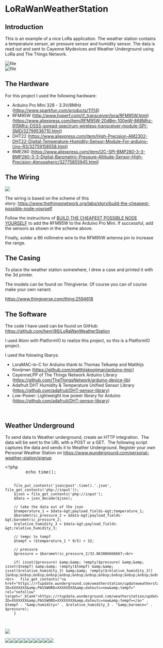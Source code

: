 # LoRaWanWeatherStation
<h2>Introduction</h2>
<p>This is an example of a nice LoRa application. The weather station contains a temperature sensor, air pressure sensor and humidity sensor. The data is read out and sent to Cayenne Mydevices and Weather Underground using LoRa and The Things Network.</p>
<p><img alt="file" src="https://ttnstaticfile.blob.core.windows.net/media/md_editor/image-1508417779575.large.png"><br>
<img alt="file" src="https://ttnstaticfile.blob.core.windows.net/media/md_editor/image-1508417844287.large.png"></p>
                
                  
<h2>The Hardware</h2>
<div>For this project I used the following hardware:</div><ul><li>Arduino Pro Mini 328 - 3.3V/8MHz&nbsp; (<a href="https://www.sparkfun.com/products/11114" rel="nofollow" target="_blank">https://www.sparkfun.com/products/11114</a>)</li><li>RFM95W&nbsp;(<a href="http://www.hoperf.com/rf_transceiver/lora/RFM95W.html" rel="nofollow" target="_blank">http://www.hoperf.com/rf_transceiver/lora/RFM95W.html</a>) (<a href="https://www.aliexpress.com/item/RFM95W-20dBm-100mW-868Mhz-915Mhz-DSSS-spread-spectrum-wireless-transceiver-module-SPI-SMD/32799536710.html" rel="nofollow" target="_blank">https://www.aliexpress.com/item/RFM95W-20dBm-100mW-868Mhz-915Mhz-DSSS-spread-spectrum-wireless-transceiver-module-SPI-SMD/32799536710.html</a>)</li><li>DHT22 (<a href="https://www.aliexpress.com/item/High-Precision-AM2302-DHT22-Digital-Temperature-Humidity-Sensor-Module-For-arduino-Uno-R3/32759158558.html" rel="nofollow" target="_blank">https://www.aliexpress.com/item/High-Precision-AM2302-DHT22-Digital-Temperature-Humidity-Sensor-Module-For-arduino-Uno-R3/32759158558.html</a>)</li><li>BME280 (<a href="https://www.aliexpress.com/item/I2C-SPI-BMP280-3-3-BMP280-3-3-Digital-Barometric-Pressure-Altitude-Sensor-High-Precision-Atmospheric/32775855945.html" rel="nofollow" target="_blank">https://www.aliexpress.com/item/I2C-SPI-BMP280-3-3-BMP280-3-3-Digital-Barometric-Pressure-Altitude-Sensor-High-Precision-Atmospheric/32775855945.html</a>)</li></ul>

<h2>The Wiring</h2>
<p><img src="https://ttnstaticfile.blob.core.windows.net/media/django-summernote/2017-10-19/811b9b9d-8271-4e64-a113-7fa30a6935aa.png" style=""></p><p>The wiring is based on the scheme of this story:&nbsp;<a href="https://www.thethingsnetwork.org/labs/story/build-the-cheapest-possible-node-yourself" rel="nofollow" target="_blank">https://www.thethingsnetwork.org/labs/story/build-the-cheapest-possible-node-yourself</a><a href="https://www.thethingsnetwork.org/labs/story/build-the-cheapest-possible-node-yourself" rel="nofollow" target="_blank"></a></p><p>Follow the instrucitons of&nbsp;<a href="https://www.thethingsnetwork.org/labs/story/build-the-cheapest-possible-node-yourself" rel="nofollow" target="_blank">BUILD THE CHEAPEST POSSIBLE NODE YOURSELF</a>&nbsp;to add the RFM95W to the Arduino Pro Mini.&nbsp;If successful, add the sensors as shown in the scheme above.&nbsp;</p><p>Finally, solder a 86 millimetre wire to the RFM95W antenna pin to increase the range.<br></p>

<h2>The Casing</h2>
<p></p><p>To place the weather station somewhere, I drew a case and printed it with the 3d printer.&nbsp;</p><p>The models can be found on Thingiverse. Of course you can of course make your own variant.&nbsp;</p><p><a href="https://www.thingiverse.com/thing:2594618" rel="nofollow" target="_blank">https://www.thingiverse.com/thing:2594618</a>

<h2>The Software</h2>
<p>The code I have used can be found on GitHub: <a href="https://github.com/henri98/LoRaWanWeatherStation" rel="nofollow" target="_blank">https://github.com/henri98/LoRaWanWeatherStation</a>&nbsp;</p><p> I used Atom with PlatformIO to realize this project, so this is a PlatformIO project. </p><p>I used the folowing libarys: </p><ul><li>LoraMAC-in-C for Arduino thank to&nbsp;Thomas Telkamp and Matthijs Kooijman (<a href="https://github.com/matthijskooijman/arduino-lmic" rel="nofollow" target="_blank">https://github.com/matthijskooijman/arduino-lmic</a>)</li><li>CayenneLPP of The Things Network Arduino Library (<a href="https://github.com/TheThingsNetwork/arduino-device-lib" rel="nofollow" target="_blank">https://github.com/TheThingsNetwork/arduino-device-lib</a>)</li><li>Adafruit DHT Humidity &amp; Temperature Unified Sensor Library (<a href="https://github.com/adafruit/DHT-sensor-library" rel="nofollow" target="_blank">https://github.com/adafruit/DHT-sensor-library</a>)</li><li>Low-Power: Lightweight low power library for Arduino (<a href="https://github.com/adafruit/DHT-sensor-library" rel="nofollow" target="_blank">https://github.com/adafruit/DHT-sensor-library</a>)</li></ul><p><br></p>

<h2>Weather Underground</h2>
<p>To send data to Weather underground, create an HTTP integration.&nbsp;&nbsp;The data will be sent to the URL with a POST or a GET.&nbsp;&nbsp;The following script captures the data and sends it to Weather Underground. Register your own Personal Weather Station on&nbsp;<a href="https://www.wunderground.com/personal-weather-station/signup" rel="nofollow" target="_blank">https://www.wunderground.com/personal-weather-station/signup</a>&nbsp;</p>
<pre>&lt;?php
        echo time();

        file_put_contents('json/post'.time().'.json', file_get_contents('php://input'));
        $json = file_get_contents('php://input');
        $data = json_decode($json);

        // take the data out of the json
        $temperature_1 = $data-&gt;payload_fields-&gt;temperature_1;
        $barometric_pressure_2 = $data-&gt;payload_fields-&gt;barometric_pressure_2;
        $relative_humidity_3 = $data-&gt;payload_fields-&gt;relative_humidity_3;

        // tempc to tempf
        $tempf = ($temperature_1 * 9/5) + 32;

        // pressure 
        $pressure = $barometric_pressure_2/33.863886666667;<br>

        if( isset($pressure) &amp;&amp; !empty($pressure) &amp;&amp; isset($tempf) &amp;&amp; !empty($tempf) &amp;&amp; isset($relative_humidity_3) &amp;&amp; !empty($relative_humidity_3)){&nbsp;&nbsp;&nbsp;&nbsp;&nbsp;&nbsp;&nbsp;&nbsp;&nbsp;&nbsp;&nbsp;&nbsp; <br>   file_get_contents("<a href="https://rtupdate.wunderground.com/weatherstation/updateweatherstation.php?ID=XXXXXXX&amp;PASSWORD=XXXXXXXX&amp;dateutc=now&amp;tempf=" rel="nofollow" target="_blank">https://rtupdate.wunderground.com/weatherstation/updateweatherstation.php?ID=XXXXXXX&amp;PASSWORD=XXXXXXXX&amp;dateutc=now&amp;tempf=</a>" . $tempf . "&amp;humidity=" . $relative_humidity_3 . "&amp;baromin=" . $pressure);
        }
</pre>
<img src="https://ttnstaticfile.blob.core.windows.net/media/django-summernote/2017-10-19/7c9ed53f-24e6-49f5-9640-83e6e950f5db.png" style="">


<img src="https://lh3.googleusercontent.com/2EEyawmH3rNHn1ICmcI4wHNzP1-plMN-IJxe3NnAsub2lSi9Zp1jWigjPEmqTnlTdkgrc150-cKWNF7q5sqJG9YTd4yc025VWEuFGw6Vczmv7FxojwAH0PHZHernPQTOCJg0n4YV3n28G4cQmKhcoJUWUemuw64o_M2pYzNppPF7c-25R_hjsCnmG1vbaC8iWtlcDZrDig82UTJvVyiBSjT-MDaof8mOEqhKD6YwUATIU5tDj0Ea7ArKiceiSxVLnBioM0xQ2RMr6EdKEvwv3CP7LvauiYLwdvDCT3lQ-oZ5UhhobHQNLrYVtR95zp-M2YXr6zbpcq0M4Y1mY8hVkBDsS3l_vOIqYVbNXUynr51Qhim5W8AGHRVkArBvvE7C7cSS_LeC7K9v0o1Ro21xkPvsVdyal8ZG6Jc2GkpmqtxyVKPyC3YxDlUP5OEhF5V0RVrEpfMO38Mivstr8NCtJZVwfbGohZ1s4lx3YDT48lOUJb7DJKX5NlSqsPIHx17cCrAXngzpLKMDJO7iEnof1KRW2g5gWLQfSnZSUgXEJDn_m49YEuQk9oi7pRXUeqNmEhCvaKmENnA2bNwH7sU7mp_6n62YN3VSn174ixyU0g=w1214-h910-no"><img src="https://lh3.googleusercontent.com/2EEyawmH3rNHn1ICmcI4wHNzP1-plMN-IJxe3NnAsub2lSi9Zp1jWigjPEmqTnlTdkgrc150-cKWNF7q5sqJG9YTd4yc025VWEuFGw6Vczmv7FxojwAH0PHZHernPQTOCJg0n4YV3n28G4cQmKhcoJUWUemuw64o_M2pYzNppPF7c-25R_hjsCnmG1vbaC8iWtlcDZrDig82UTJvVyiBSjT-MDaof8mOEqhKD6YwUATIU5tDj0Ea7ArKiceiSxVLnBioM0xQ2RMr6EdKEvwv3CP7LvauiYLwdvDCT3lQ-oZ5UhhobHQNLrYVtR95zp-M2YXr6zbpcq0M4Y1mY8hVkBDsS3l_vOIqYVbNXUynr51Qhim5W8AGHRVkArBvvE7C7cSS_LeC7K9v0o1Ro21xkPvsVdyal8ZG6Jc2GkpmqtxyVKPyC3YxDlUP5OEhF5V0RVrEpfMO38Mivstr8NCtJZVwfbGohZ1s4lx3YDT48lOUJb7DJKX5NlSqsPIHx17cCrAXngzpLKMDJO7iEnof1KRW2g5gWLQfSnZSUgXEJDn_m49YEuQk9oi7pRXUeqNmEhCvaKmENnA2bNwH7sU7mp_6n62YN3VSn174ixyU0g=w1214-h910-no"><img src="https://lh3.googleusercontent.com/2EEyawmH3rNHn1ICmcI4wHNzP1-plMN-IJxe3NnAsub2lSi9Zp1jWigjPEmqTnlTdkgrc150-cKWNF7q5sqJG9YTd4yc025VWEuFGw6Vczmv7FxojwAH0PHZHernPQTOCJg0n4YV3n28G4cQmKhcoJUWUemuw64o_M2pYzNppPF7c-25R_hjsCnmG1vbaC8iWtlcDZrDig82UTJvVyiBSjT-MDaof8mOEqhKD6YwUATIU5tDj0Ea7ArKiceiSxVLnBioM0xQ2RMr6EdKEvwv3CP7LvauiYLwdvDCT3lQ-oZ5UhhobHQNLrYVtR95zp-M2YXr6zbpcq0M4Y1mY8hVkBDsS3l_vOIqYVbNXUynr51Qhim5W8AGHRVkArBvvE7C7cSS_LeC7K9v0o1Ro21xkPvsVdyal8ZG6Jc2GkpmqtxyVKPyC3YxDlUP5OEhF5V0RVrEpfMO38Mivstr8NCtJZVwfbGohZ1s4lx3YDT48lOUJb7DJKX5NlSqsPIHx17cCrAXngzpLKMDJO7iEnof1KRW2g5gWLQfSnZSUgXEJDn_m49YEuQk9oi7pRXUeqNmEhCvaKmENnA2bNwH7sU7mp_6n62YN3VSn174ixyU0g=w1214-h910-no"><img src="https://lh3.googleusercontent.com/2EEyawmH3rNHn1ICmcI4wHNzP1-plMN-IJxe3NnAsub2lSi9Zp1jWigjPEmqTnlTdkgrc150-cKWNF7q5sqJG9YTd4yc025VWEuFGw6Vczmv7FxojwAH0PHZHernPQTOCJg0n4YV3n28G4cQmKhcoJUWUemuw64o_M2pYzNppPF7c-25R_hjsCnmG1vbaC8iWtlcDZrDig82UTJvVyiBSjT-MDaof8mOEqhKD6YwUATIU5tDj0Ea7ArKiceiSxVLnBioM0xQ2RMr6EdKEvwv3CP7LvauiYLwdvDCT3lQ-oZ5UhhobHQNLrYVtR95zp-M2YXr6zbpcq0M4Y1mY8hVkBDsS3l_vOIqYVbNXUynr51Qhim5W8AGHRVkArBvvE7C7cSS_LeC7K9v0o1Ro21xkPvsVdyal8ZG6Jc2GkpmqtxyVKPyC3YxDlUP5OEhF5V0RVrEpfMO38Mivstr8NCtJZVwfbGohZ1s4lx3YDT48lOUJb7DJKX5NlSqsPIHx17cCrAXngzpLKMDJO7iEnof1KRW2g5gWLQfSnZSUgXEJDn_m49YEuQk9oi7pRXUeqNmEhCvaKmENnA2bNwH7sU7mp_6n62YN3VSn174ixyU0g=w1214-h910-no"><span style="font-size: 12px;"><img src="https://ttnstaticfile.blob.core.windows.net/media/django-summernote/2017-10-19/5ae8f001-501c-49f4-8635-998464588e90.jpg" style="font-size: 14px;"><img src="https://ttnstaticfile.blob.core.windows.net/media/django-summernote/2017-10-19/130c3138-c4e2-4ec5-9768-8d801a2507a3.jpg" style="font-size: 14px;"><img src="https://ttnstaticfile.blob.core.windows.net/media/django-summernote/2017-10-19/2ca3ce99-b7c8-41c2-88ca-90802c851e88.jpg" style="font-size: 14px;"><img src="https://ttnstaticfile.blob.core.windows.net/media/django-summernote/2017-10-19/4d9f4308-5b7e-4378-a862-b525c4fa67f7.jpg" style="font-size: 14px;"><img src="https://ttnstaticfile.blob.core.windows.net/media/django-summernote/2017-10-19/54d728d9-7c77-4ff6-b902-01cb2511bd86.jpg" style="font-size: 14px;"></span><img src="https://ttnstaticfile.blob.core.windows.net/media/django-summernote/2017-10-19/0951e494-24c0-4930-b561-32a396f7bce6.jpg" style="">
